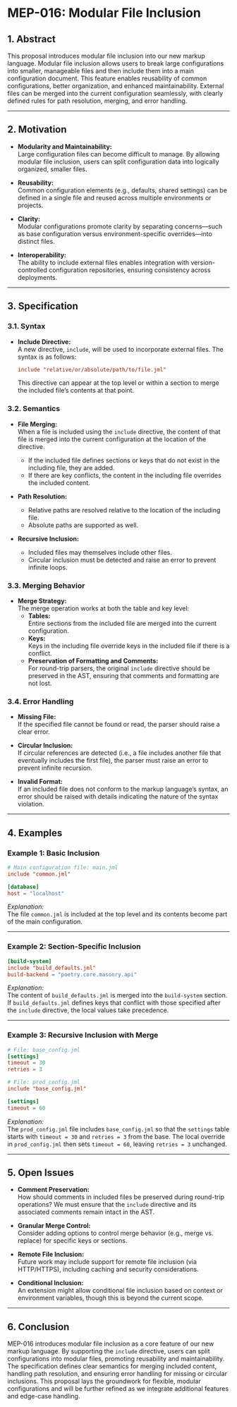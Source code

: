 # MEP-016: Modular File Inclusion

## 1. Abstract

This proposal introduces modular file inclusion into our new markup language. Modular file inclusion allows users to break large configurations into smaller, manageable files and then include them into a main configuration document. This feature enables reusability of common configurations, better organization, and enhanced maintainability. External files can be merged into the current configuration seamlessly, with clearly defined rules for path resolution, merging, and error handling.

---

## 2. Motivation

- **Modularity and Maintainability:**  
  Large configuration files can become difficult to manage. By allowing modular file inclusion, users can split configuration data into logically organized, smaller files.

- **Reusability:**  
  Common configuration elements (e.g., defaults, shared settings) can be defined in a single file and reused across multiple environments or projects.

- **Clarity:**  
  Modular configurations promote clarity by separating concerns—such as base configuration versus environment-specific overrides—into distinct files.

- **Interoperability:**  
  The ability to include external files enables integration with version-controlled configuration repositories, ensuring consistency across deployments.

---

## 3. Specification

### 3.1. Syntax

- **Include Directive:**  
  A new directive, `include`, will be used to incorporate external files. The syntax is as follows:
  ```toml
  include "relative/or/absolute/path/to/file.jml"
  ```
  This directive can appear at the top level or within a section to merge the included file’s contents at that point.

### 3.2. Semantics

- **File Merging:**  
  When a file is included using the `include` directive, the content of that file is merged into the current configuration at the location of the directive.
  - If the included file defines sections or keys that do not exist in the including file, they are added.
  - If there are key conflicts, the content in the including file overrides the included content.

- **Path Resolution:**  
  - Relative paths are resolved relative to the location of the including file.
  - Absolute paths are supported as well.
  
- **Recursive Inclusion:**  
  - Included files may themselves include other files.
  - Circular inclusion must be detected and raise an error to prevent infinite loops.

### 3.3. Merging Behavior

- **Merge Strategy:**  
  The merge operation works at both the table and key level:
  - **Tables:**  
    Entire sections from the included file are merged into the current configuration.
  - **Keys:**  
    Keys in the including file override keys in the included file if there is a conflict.
  - **Preservation of Formatting and Comments:**  
    For round-trip parsers, the original `include` directive should be preserved in the AST, ensuring that comments and formatting are not lost.

### 3.4. Error Handling

- **Missing File:**  
  If the specified file cannot be found or read, the parser should raise a clear error.
  
- **Circular Inclusion:**  
  If circular references are detected (i.e., a file includes another file that eventually includes the first file), the parser must raise an error to prevent infinite recursion.

- **Invalid Format:**  
  If an included file does not conform to the markup language’s syntax, an error should be raised with details indicating the nature of the syntax violation.

---

## 4. Examples

### Example 1: Basic Inclusion

```toml
# Main configuration file: main.jml
include "common.jml"

[database]
host = "localhost"
```

*Explanation:*  
The file `common.jml` is included at the top level and its contents become part of the main configuration.

---

### Example 2: Section-Specific Inclusion

```toml
[build-system]
include "build_defaults.jml"
build-backend = "poetry.core.masonry.api"
```

*Explanation:*  
The content of `build_defaults.jml` is merged into the `build-system` section. If `build_defaults.jml` defines keys that conflict with those specified after the `include` directive, the local values take precedence.

---

### Example 3: Recursive Inclusion with Merge

```toml
# File: base_config.jml
[settings]
timeout = 30
retries = 3

# File: prod_config.jml
include "base_config.jml"

[settings]
timeout = 60
```

*Explanation:*  
The `prod_config.jml` file includes `base_config.jml` so that the `settings` table starts with `timeout = 30` and `retries = 3` from the base. The local override in `prod_config.jml` then sets `timeout = 60`, leaving `retries = 3` unchanged.

---

## 5. Open Issues

- **Comment Preservation:**  
  How should comments in included files be preserved during round-trip operations? We must ensure that the `include` directive and its associated comments remain intact in the AST.
  
- **Granular Merge Control:**  
  Consider adding options to control merge behavior (e.g., merge vs. replace) for specific keys or sections.
  
- **Remote File Inclusion:**  
  Future work may include support for remote file inclusion (via HTTP/HTTPS), including caching and security considerations.
  
- **Conditional Inclusion:**  
  An extension might allow conditional file inclusion based on context or environment variables, though this is beyond the current scope.

---

## 6. Conclusion

MEP-016 introduces modular file inclusion as a core feature of our new markup language. By supporting the `include` directive, users can split configurations into modular files, promoting reusability and maintainability. The specification defines clear semantics for merging included content, handling path resolution, and ensuring error handling for missing or circular inclusions. This proposal lays the groundwork for flexible, modular configurations and will be further refined as we integrate additional features and edge-case handling.

